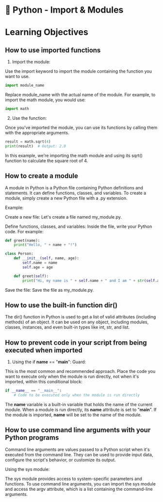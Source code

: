 # 🐍 Python - Import & Modules
# Learning Objectives
## How to use imported functions
1. Import the module:

Use the import keyword to import the module containing the function you want to use.
```Python
import module_name
```

Replace module_name with the actual name of the module. For example, to import the math module, you would use:

```Python
import math
```

2. Use the function:

Once you've imported the module, you can use its functions by calling them with the appropriate arguments.
```Python
result = math.sqrt(4)
print(result)  # Output: 2.0
```

In this example, we're importing the math module and using its sqrt() function to calculate the square root of 4.

## How to create a module
A module in Python is a Python file containing Python definitions and statements. It can define functions, classes, and variables. To create a module, simply create a new Python file with a .py extension.

Example:

Create a new file: Let's create a file named my_module.py.

Define functions, classes, and variables: Inside the file, write your Python code. For example:

```Python
def greet(name):
    print("Hello, " + name + "!")

class Person:
    def __init__(self, name, age):
        self.name = name
        self.age = age

    def greet(self):
        print("Hi, my name is " + self.name + " and I am " + str(self.age) + " years old.")
```
Save the file: Save the file as my_module.py.

## How to use the built-in function dir()
The dir() function in Python is used to get a list of valid attributes (including methods) of an object. It can be used on any object, including modules, classes, instances, and even built-in types like int, str, and list.

## How to prevent code in your script from being executed when imported
1. Using the if __name__ == "__main__": Guard:

This is the most common and recommended approach. Place the code you want to execute only when the module is run directly, not when it's imported, within this conditional block:

```Python
if __name__ == "__main__":
    # Code to be executed only when the module is run directly
```

The __name__ variable is a built-in variable that holds the name of the current module. When a module is run directly, its __name__ attribute is set to "__main__". If the module is imported, __name__ will be set to the name of the module.
## How to use command line arguments with your Python programs
Command line arguments are values passed to a Python script when it's executed from the command line. They can be used to provide input data, configure the script's behavior, or customize its output.

Using the sys module:

The sys module provides access to system-specific parameters and functions. To use command line arguments, you can import the sys module and access the argv attribute, which is a list containing the command-line arguments.
